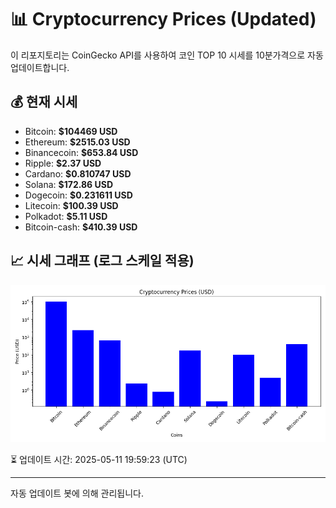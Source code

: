 
# 📊 Cryptocurrency Prices (Updated)

이 리포지토리는 CoinGecko API를 사용하여 코인 TOP 10 시세를 10분가격으로 자동 업데이트합니다.

## 💰 현재 시세
- Bitcoin: **$104469 USD**
- Ethereum: **$2515.03 USD**
- Binancecoin: **$653.84 USD**
- Ripple: **$2.37 USD**
- Cardano: **$0.810747 USD**
- Solana: **$172.86 USD**
- Dogecoin: **$0.231611 USD**
- Litecoin: **$100.39 USD**
- Polkadot: **$5.11 USD**
- Bitcoin-cash: **$410.39 USD**

## 📈 시세 그래프 (로그 스케일 적용)
![Crypto Prices](crypto_prices.png)

⏳ 업데이트 시간: 2025-05-11 19:59:23 (UTC)

---
자동 업데이트 봇에 의해 관리됩니다.
